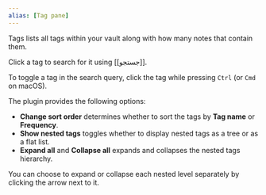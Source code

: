 ```yaml
---
alias: [Tag pane]
---
```


Tags lists all tags within your vault along with how many notes that contain them.

Click a tag to search for it using [[جستجو]].

To toggle a tag in the search query, click the tag while pressing `Ctrl` (or `Cmd` on macOS).

The plugin provides the following options:

- **Change sort order** determines whether to sort the tags by **Tag name** or **Frequency**.
- **Show nested tags** toggles whether to display nested tags as a tree or as a flat list.
- **Expand all** and **Collapse all** expands and collapses the nested tags hierarchy.

You can choose to expand or collapse each nested level separately by clicking the arrow next to it.
